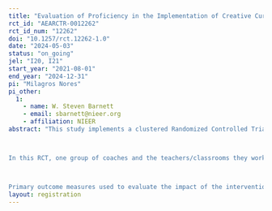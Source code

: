 ```yaml
---
title: "Evaluation of Proficiency in the Implementation of Creative Curriculum Study"
rct_id: "AEARCTR-0012262"
rct_id_num: "12262"
doi: "10.1257/rct.12262-1.0"
date: "2024-05-03"
status: "on_going"
jel: "I20, I21"
start_year: "2021-08-01"
end_year: "2024-12-31"
pi: "Milagros Nores"
pi_other:
  1:
    - name: W. Steven Barnett
    - email: sbarnett@nieer.org
    - affiliation: NIEER
abstract: "This study implements a clustered Randomized Controlled Trial (RCT) across two districts in a Northeastern state with a state preschool program. The research aims to assess the effectiveness of access to the full digital Creative Curriculum (CC) ecosystem and associated professional development provided by Teaching Strategies, relative to practice-as-usual in districts currently using Creative Curriculum. 

In this RCT, one group of coaches and the teachers/classrooms they work with in two districts serve as the control group receiving no intervention(n=60 teachers), while the other group of coaches and the teachers/classrooms they work with form the treatment group (n=60 teachers). Randomization was completed in the Fall of 2021, before the commencement of study activities. Clustering at the coach level is designed to account for shared professional development activities within each cluster. The study includes a third arm where the outcomes are assessed in randomly selected preschools classrooms across the state (n=60 teachers).

Primary outcome measures used to evaluate the impact of the intervention include two measures of classroom quality (in the 2021-22 school year and again in the 2023-24 school year). Secondary outcomes encompass child cognitive assessments (language, literacy, and math), children's executive functions, social-emotional development (teacher report), and creativity. These assessments are planned for the fall of 2023 and the spring of 2024 to assess children’s growth over the school year. Implementation is captured through measures of cumulative hours of training, engagement with the ecosystem and fidelity of implementation. "
layout: registration
---
```


